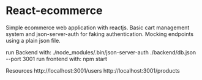 # React-ecommerce
Simple ecommerce web application with reactjs.
Basic cart management system and json-server-auth for faking authentication. Mocking endpoints using a plain json file.

run Backend with: ./node_modules/.bin/json-server-auth ./backend/db.json --port 3001
run frontend with: npm start

Resources
  http://localhost:3001/users
  http://localhost:3001/products

